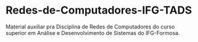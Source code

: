 # Redes-de-Computadores-IFG-TADS
Material auxiliar pra Disciplina de Redes de Computadores do curso superior em Análise e Desenvolvimento de Sistemas do IFG-Formosa.
